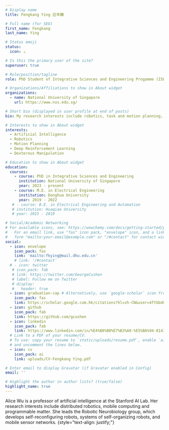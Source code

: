 ```yaml
---
# Display name
title: Fengkang Ying 应丰糠

# Full name (for SEO)
first_name: Fengkang
last_name: Ying

# Status emoji
status:
  icon: ☕️

# Is this the primary user of the site?
superuser: true

# Role/position/tagline
role: PhD Student of Integrative Sciences and Engineering Progamme (ISEP)

# Organizations/Affiliations to show in About widget
organizations:
  - name: National University of Singapore
    url: https://www.nus.edu.sg/

# Short bio (displayed in user profile at end of posts)
bio: My research interests include robotics, task and motion planning, and deep reinforcement learning.

# Interests to show in About widget
interests:
  - Artificial Intelligence
  - Robotics
  - Motion Planning
  - Deep Reinforcement Learning
  - Dexterous Manipulation

# Education to show in About widget
education:
  courses:
    - course: PhD in Integrative Sciences and Engineering
      institution: National University of Singapore
      year: 2023 - present
    - course: M.E. in Electrical Engineering
      institution: Donghua University
      year: 2019 - 2022
   # - course: B.E. in Electrical Engineering and Automation
   # institution: Huaqiao University
   # year: 2015 - 2019

# Social/Academic Networking
# For available icons, see: https://wowchemy.com/docs/getting-started/page-builder/#icons
#   For an email link, use "fas" icon pack, "envelope" icon, and a link in the
#   form "mailto:your-email@example.com" or "/#contact" for contact widget.
social:
  - icon: envelope
    icon_pack: fas
    link: 'mailto:fkying@mail.dhu.edu.cn'
    # link: '/#contact'
  # - icon: twitter
   # icon_pack: fab
   # link: https://twitter.com/GeorgeCushen
   # label: Follow me on Twitter
   # display:
   #   header: true
  - icon: graduation-cap # Alternatively, use `google-scholar` icon from `ai` icon pack
    icon_pack: fas
    link: https://scholar.google.com.hk/citations?hl=zh-CN&user=4fYGbd8AAAAJ
  - icon: github
    icon_pack: fab
    link: https://github.com/gcushen
  - icon: linkedin
    icon_pack: fab
    link: https://www.linkedin.com/in/%E4%B8%B0%E7%B3%A0-%E5%BA%94-8143aa273/
  # Link to a PDF of your resume/CV.
  # To use: copy your resume to `static/uploads/resume.pdf`, enable `ai` icons in `params.yaml`,
  # and uncomment the lines below.
  - icon: cv
    icon_pack: ai
    link: uploads/CV-Fengkang Ying.pdf

# Enter email to display Gravatar (if Gravatar enabled in Config)
email: ''

# Highlight the author in author lists? (true/false)
highlight_name: true
---
```


Alice Wu is a professor of artificial intelligence at the Stanford AI Lab. Her research interests include distributed robotics, mobile computing and programmable matter. She leads the Robotic Neurobiology group, which develops self-reconfiguring robots, systems of self-organizing robots, and mobile sensor networks.
{style="text-align: justify;"}
